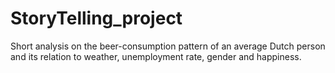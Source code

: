 # StoryTelling_project
Short analysis on the beer-consumption pattern of an average Dutch person and its relation to weather, unemployment rate, gender and happiness.

